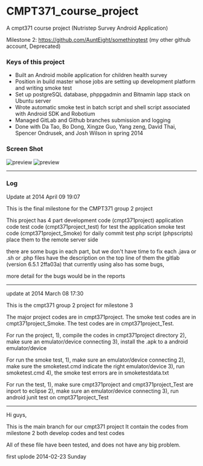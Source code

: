# CMPT371_course_project
A cmpt371 course project (Nutristep Survey Android Application)

Milestone 2: https://github.com/AuntEight/somethingtest (my other github account, Deprecated)

### Keys of this project

* Built an Android mobile application for children health survey
* Position in build master whose jobs are setting up development platform and writing smoke test
* Set up postgreSQL database, phppgadmin and Bitnamin lapp stack on Ubuntu server
* Wrote automatic smoke test in batch script and shell script associated with Android SDK and Robotium
* Managed GitLab and Github branches submission and logging
* Done with Da Tao, Bo Dong, Xingze Guo, Yang zeng, David Thai, Spencer Ondrusek, and Josh Wilson in spring 2014

### Screen Shot

<img src="./screenShot/2014_1_survey_1" alt="preview">
<img src="./screenShot/2014_1_survey_2" alt="preview">

-------------------------------------------------------------

### Log

Update at 2014 April 09 19:07

This is the final milestone for the CMPT371 group 2 project

This project has 4 part
	development code	(cmpt371project)      	application code
	test code       	(cmpt371project_test) 	for test the application
	smoke test code 	(cmpt371project_Smoke)	for daily commit test
	php script      	(phpscripts)          	place them to the remote server side

there are some bugs in each part, but we don't have time to fix
each .java or .sh or .php files have the description on the top line of them
the gitlab (version 6.5.1 2ffa03a) that currently using also has some bugs,

more detail for the bugs would be in the reports 

-------------------------------------------------------------

update at 2014 March 08 17:30

This is the cmpt371 group 2 project for milestone 3

The major project codes are in cmpt371project.
The smoke test codes are in cmpt371project_Smoke.
The test codes are in cmpt371project_Test.

For run the project, 
1), compile the codes in cmpt371project directory
2), make sure an emulator/device connecting
3), install the .apk to a android emulator/device

For run the smoke test,
1), make sure an emulator/device connecting
2), make sure the smoketest.cmd indicate the right emulator/device
3), run smoketest.cmd
4), the smoke test errors are in smoketestdata.txt

For run the test,
1), make sure cmpt371project and cmpt371project_Test are inport to eclipse
2), make sure an emulator/device connecting
3), run android junit test on cmpt371project_Test

-------------------------------------------------

Hi guys,

This is the main branch for our cmpt371 project
It contain the codes from milestone 2 
both develop codes and test codes

All of these file have been tested,
and does not have any big problem.

first uplode 2014-02-23 Sunday
